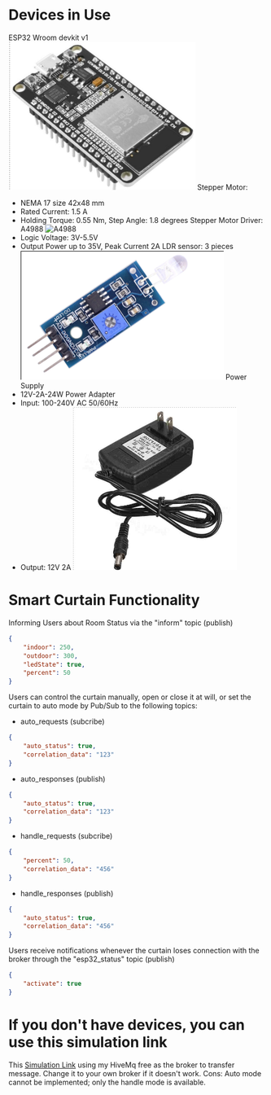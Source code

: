 # Devices in Use
ESP32 Wroom devkit v1
![esp32](./images/ESP32.png)
Stepper Motor: 
- NEMA 17 size 42x48 mm
- Rated Current: 1.5 A
- Holding Torque: 0.55 Nm, Step Angle: 1.8 degrees
Stepper Motor Driver: A4988
![A4988](./images/A4988.png)
- Logic Voltage: 3V-5.5V
- Output Power up to 35V, Peak Current 2A
LDR sensor: 3 pieces
![LDR](./images/LDR.png)
Power Supply
- 12V-2A-24W Power Adapter
- Input: 100-240V AC 50/60Hz
- Output: 12V 2A
![AC](./images/AC.png)
# Smart Curtain Functionality
Informing Users about Room Status via the "inform" topic (publish)
```json
{
    "indoor": 250,
    "outdoor": 300,
    "ledState": true,
    "percent": 50
}
```
Users can control the curtain manually, open or close it at will, or set the curtain to auto mode by Pub/Sub to the following topics:
- auto_requests (subcribe)
```json
{
    "auto_status": true,
    "correlation_data": "123" 
}
```
- auto_responses (publish)
```json
{
    "auto_status": true,
    "correlation_data": "123"
}
```
- handle_requests (subcribe)
```json
{		
    "percent": 50,
    "correlation_data": "456"
}
```
- handle_responses (publish)
```json
{
    "auto_status": true,
    "correlation_data": "456"
}
```
Users receive notifications whenever the curtain loses connection with the broker through the "esp32_status" topic (publish)
```json
{
    "activate": true
}
```
# If you don't have devices, you can use this simulation link
This [Simulation Link](https://wokwi.com/projects/388457419407634433) using my HiveMq free as the broker to transfer message. Change it to your own broker if it doesn't work.
Cons: Auto mode cannot be implemented; only the handle mode is available.